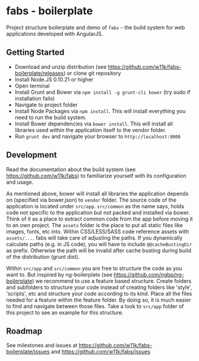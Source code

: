 # fabs - boilerplate

Project structure boilerplate and demo of `fabs` - the build system for web applications developed with AngularJS.


## Getting Started

* Download and unzip distribution (see https://github.com/w11k/fabs-boilerplate/releases) or clone git repository
* Install Node.JS 0.10.21 or higher
* Open terminal
* Install Grunt and Bower via `npm install -g grunt-cli bower` (try sudo if installation fails)
* Navigate to project folder
* Install Node Packages via `npm install`. This will install everything you need to run the build system.
* Install Bower dependencies via `bower install`. This will install all libraries used within the application itself to
the vendor folder.
* Run `grunt dev` and navigate your browser to `http://localhost:9000`


## Development

Read the documentation about the build system (see https://github.com/w11k/fabs) to familiarize yourself with its
configuration and usage.

As mentioned above, bower will install all libraries the application depends on (specified via bower.json) to `vendor`
folder. The source code of the application is located under `src/app`. `src/common` as the name says, holds code not
specific to the application but not packed and installed via bower. Think of it as a place to extract common code from
the app before moving it to an own project. The `assets` folder is the place to put all static files like images, fonts,
etc into. Within CSS/LESS/SASS code reference assets with `assets/...`. fabs will take care of adjusting the paths. If
you dynamically calculate paths (e.g. in JS code), you will have to include `@@cacheBustingDir` as prefix. Otherwise
the path will be invalid after cache busting during build of the distribution (grunt dist).

Within `src/app` and `src/common` you are free to structure the code as you want to. But inspired by ng-boilerplate
(see https://github.com/ngbp/ng-boilerplate) we recommend to use a feature based structure. Create folders and
subfolders to structure your code instead of creating folders like 'style', 'scripts', etc and structure your code
according to its kind. Place all the files needed for a feature within the feature folder. By doing so, it is much
easier to find and navigate between those files. Take a look to `src/app` folder of this project to see an example for
this structure.


## Roadmap

See milestones and issues at https://github.com/w11k/fabs-boilerplate/issues and https://github.com/w11k/fabs/issues
